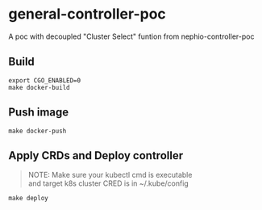 # general-controller-poc
A poc with decoupled "Cluster Select" funtion from nephio-controller-poc

## Build
```
export CGO_ENABLED=0
make docker-build
```
## Push image
```
make docker-push
```

## Apply CRDs and Deploy controller
> NOTE: Make sure your kubectl cmd is executable  
> and target k8s cluster CRED is in ~/.kube/config
```
make deploy
```
